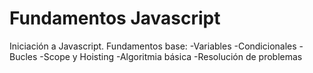 # Fundamentos Javascript
Iniciación a Javascript. Fundamentos base:
-Variables
-Condicionales
-Bucles
-Scope y Hoisting
-Algoritmia básica
-Resolución de problemas
